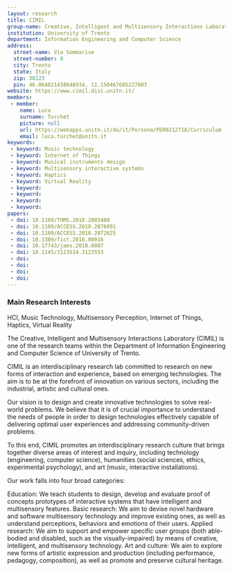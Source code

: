 ```yaml
---
layout: research
title: CIMIL
group-name: Creative, Intelligent and Multisensory Interactions Laboratory
institution: University of Trento
department: Information Engineering and Computer Science
address: 
  street-name: Via Sommarive
  street-number: 9
  city: Trento
  state: Italy
  zip: 38123
  pin: 46.064821438648934, 11.150467685227603
website: https://www.cimil.disi.unitn.it/
members: 
 - member: 
    name: Luca
    surname: Turchet
    picture: null
    url: https://webapps.unitn.it/du/it/Persona/PER0212718/Curriculum
    email: luca.turchet@unitn.it
keywords: 
 - keyword: Music technology
 - keyword: Internet of Things
 - keyword: Musical instruments design
 - keyword: Multisensory interactive systems
 - keyword: Haptics
 - keyword: Virtual Reality
 - keyword: 
 - keyword: 
 - keyword: 
 - keyword: 
papers: 
 - doi: 10.1109/THMS.2018.2885408
 - doi: 10.1109/ACCESS.2018.2876891
 - doi: 10.1109/ACCESS.2018.2872625
 - doi: 10.3389/fict.2018.00016
 - doi: 10.17743/jaes.2018.0007
 - doi: 10.1145/3123514.3123553
 - doi: 
 - doi: 
 - doi: 
 - doi: 
---
```



### Main Research Interests
HCI, Music Technology, Multisensory Perception, Internet of Things, Haptics, Virtual Reality


The Creative, Intelligent and Multisensory Interactions Laboratory (CIMIL) is one of the research teams within the Department of Information Engineering and Computer Science of University of Trento.

CIMIL is an interdisciplinary research lab committed to research on new forms of interaction and experience, based on emerging technologies. The aim is to be at the forefront of innovation on various sectors, including the industrial, artistic and cultural ones.  

Our vision is to design and create innovative technologies to solve real-world problems. We believe that it is of crucial importance to understand the needs of people in order to design technologies effectively capable of delivering optimal user experiences and addressing community-driven problems.

To this end, CIMIL promotes an interdisciplinary research culture that brings together diverse areas of interest and inquiry, including technology (engineering, computer science), humanities (social sciences, ethics, experimental psychology), and art (music, interactive installations).

Our work falls into four broad categories:

Education: We teach students to design, develop and evaluate proof of concepts prototypes of interactive systems that have intelligent and multisensory features.
Basic research: We aim to devise novel hardware and software multisensory technology and improve existing ones, as well as understand perceptions, behaviors and emotions of their users.
Applied research:  We aim to support and empower specific user groups (both able-bodied and disabled, such as the visually-impaired) by means of creative, intelligent, and multisensory technology.
Art and culture:  We aim to explore new forms of artistic expression and production (including performance, pedagogy, composition), as well as promote and preserve cultural heritage.